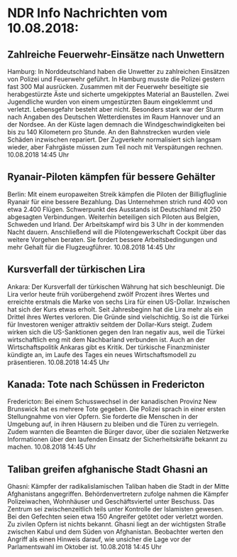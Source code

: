 # NDR Info Nachrichten vom 10.08.2018:


## Zahlreiche Feuerwehr-Einsätze nach Unwettern
Hamburg: In Norddeutschland haben die Unwetter  zu zahlreichen Einsätzen von Polizei und Feuerwehr geführt. In Hamburg musste die Polizei gestern fast 300 Mal ausrücken. Zusammen mit der Feuerwehr beseitigte sie herabgestürzte Äste und sicherte umgekipptes Material an Baustellen. Zwei Jugendliche wurden von einem umgestürzten Baum eingeklemmt und verletzt. Lebensgefahr besteht aber nicht. Besonders stark war der Sturm nach Angaben des Deutschen Wetterdienstes im Raum Hannover und an der Nordsee. An der Küste lagen demnach die Windgeschwindigkeiten bei bis zu 140 Kilometern pro Stunde. An den Bahnstrecken wurden viele Schäden inzwischen repariert. Der Zugverkehr normalisiert sich langsam wieder, aber Fahrgäste müssen zum Teil noch mit Verspätungen rechnen. 10.08.2018 14:45 Uhr 

## Ryanair-Piloten kämpfen für bessere Gehälter
Berlin: Mit einem europaweiten Streik kämpfen die Piloten der Billigfluglinie Ryanair für eine bessere Bezahlung. Das Unternehmen strich rund 400 von etwa 2.400 Flügen. Schwerpunkt des Ausstands ist Deutschland mit 250 abgesagten Verbindungen. Weiterhin beteiligen sich Piloten aus Belgien, Schweden und Irland. Der Arbeitskampf wird bis 3 Uhr in der kommenden Nacht dauern. Anschließend will die Pilotengewerkschaft Cockpit über das weitere Vorgehen beraten. Sie fordert bessere Arbeitsbedingungen und mehr Gehalt für die Flugzeugführer. 10.08.2018 14:45 Uhr 

## Kursverfall der türkischen Lira
Ankara: Der Kursverfall der türkischen Währung hat sich beschleunigt. Die Lira verlor heute früh vorübergehend zwölf Prozent ihres Wertes und erreichte erstmals die Marke von sechs Lira für einen US-Dollar. Inzwischen hat sich der Kurs etwas erholt. Seit Jahresbeginn hat die Lira mehr als ein Drittel ihres Wertes verloren. Die Gründe sind vielschichtig. So ist die Türkei für Investoren weniger attraktiv seitdem der Dollar-Kurs steigt. Zudem wirken sich die US-Sanktionen gegen den Iran negativ aus, weil die Türkei wirtschaftlich eng mit dem Nachbarland verbunden ist. Auch an der Wirtschaftspolitik Ankaras gibt es Kritik. Der türkische Finanzminister kündigte an, im Laufe des Tages ein neues Wirtschaftsmodell zu präsentieren. 10.08.2018 14:45 Uhr 

## Kanada: Tote nach Schüssen in Fredericton
Fredericton: Bei einem Schusswechsel in der kanadischen Provinz New Brunswick hat es mehrere Tote gegeben. Die Polizei sprach in einer ersten Stellungnahme von vier Opfern. Sie forderte die Menschen in der Umgebung auf, in ihren Häusern zu bleiben und die Türen zu verriegeln. Zudem warnten die Beamten die Bürger davor, über die sozialen Netzwerke Informationen über den laufenden Einsatz der Sicherheitskräfte bekannt zu machen. 10.08.2018 14:45 Uhr 

## Taliban greifen afghanische Stadt Ghasni an
Ghasni: Kämpfer der radikalislamischen Taliban haben die Stadt in der Mitte Afghanistans angegriffen. Behördenvertretern zufolge nahmen die Kämpfer Polizeiwachen, Wohnhäuser und Geschäftsviertel unter Beschuss. Das Zentrum sei zwischenzeitlich teils unter Kontrolle der Islamisten gewesen. Bei den Gefechten seien etwa 150 Angreifer getötet oder verletzt worden. Zu zivilen Opfern ist nichts bekannt. Ghasni liegt an der wichtigsten Straße zwischen Kabul und dem Süden von Afghanistan. Beobachter werten den Angriff als einen Hinweis darauf, wie unsicher die Lage vor der Parlamentswahl im Oktober ist. 10.08.2018 14:45 Uhr 
